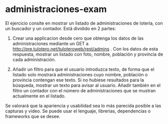 # administraciones-exam

El ejercicio consite en mostrar un listado de administraciones de lotería, con un buscador y un contador. 
Está dividido en 2 partes:

1. Crear una applicacion desde cero que obtenga los datos de las administraciones mediante un GET a http://pre.tulotero.net/tuloteroweb/rest/admins . Con los datos de esta respuesta, mostrar un listado con foto, nombre, población y provincia de cada administración.

2. Añadir un filtro para que el usuario introduzca texto, de forma que el listado solo mostrará administraciones cuyo nombre, población o provincia contengan ese texto.
Si no hubiese resultados para la búsqueda, mostrar un texto para avisar al usuario.
Añadir también en el filtro un contador con el número de administraciones que se mustran actualmente en el listado.

Se valorará que la apariencia y usabilidad sea lo más parecida posible a las capturas y video.
Se puede usar el lenguaje, librerias, dependencias o frameworks que se desee.
